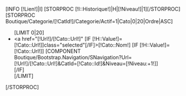 [INFO [!Lien!]|I]
[STORPROC [!I::Historique!]|H|[!Niveau!]|1][/STORPROC]
[STORPROC Boutique/Categorie/[!CatId!]/Categorie/Actif=1|Cato|0|20|Ordre|ASC]
	<ul>
		[LIMIT 0|20]
			<li>
				<a href="[!Url!]/[!Cato::Url!]" [IF [!H::Value!]=[!Cato::Url!]]class="selected"[/IF]>[!Cato::Nom!]</a>
				[IF [!H::Value!]=[!Cato::Url!]]
					[COMPONENT Boutique/Bootstrap.Navigation/SNavigation?Url=[!Url!]/[!Cato::Url!]&CatId=[!Cato::Id!]&Niveau=[!Niveau:+1!]]				
				[/IF]
			</li>
		[/LIMIT]
	</ul>
[/STORPROC]